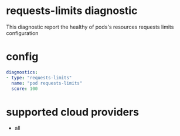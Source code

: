 # requests-limits diagnostic

This diagnostic report the healthy of pods's resources requests limits configuration  

# config
```yaml
diagnostics:
- type: "requests-limits"
  name: "pod requests-limits"
  score: 100
```
# supported cloud providers
* all